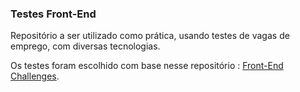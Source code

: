 ### Testes Front-End

Repositório a ser utilizado como prática, usando testes de vagas de emprego, com diversas tecnologias.

Os testes foram escolhido com base nesse repositório : [Front-End Challenges](https://github.com/LFeh/frontend-challenges).